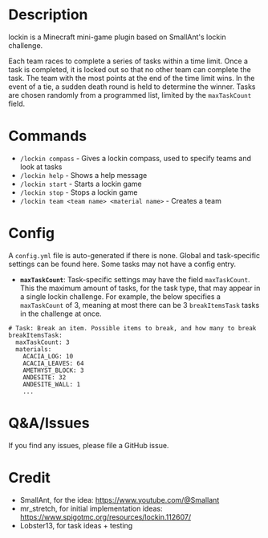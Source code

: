 # Description
lockin is a Minecraft mini-game plugin based on SmallAnt's lockin challenge.

Each team races to complete a series of tasks within a time limit. Once a task is completed, it is locked out so that no other team can complete the task. The team with the most points at the end of the time limit wins. In the event of a tie, a sudden death round is held to determine the winner. Tasks are chosen randomly from a programmed list, limited by the `maxTaskCount` field.

# Commands
- `/lockin compass` - Gives a lockin compass, used to specify teams and look at tasks
- `/lockin help` - Shows a help message
- `/lockin start` - Starts a lockin game
- `/lockin stop` - Stops a lockin game
- `/lockin team <team name> <material name>` - Creates a team

# Config
A `config.yml` file is auto-generated if there is none. Global and task-specific settings can be found here.  Some tasks may not have a config entry.

- **`maxTaskCount`**:
Task-specific settings may have the field `maxTaskCount`. This the maximum amount of tasks, for the task type, that may appear in a single lockin challenge. For example, the below specifies a `maxTaskCount` of 3, meaning at most there can be 3 `breakItemsTask` tasks in the challenge at once.
```
# Task: Break an item. Possible items to break, and how many to break
breakItemsTask:
  maxTaskCount: 3
  materials:
    ACACIA_LOG: 10
    ACACIA_LEAVES: 64
    AMETHYST_BLOCK: 3
    ANDESITE: 32
    ANDESITE_WALL: 1
    ...
```

# Q&A/Issues
If you find any issues, please file a GitHub issue.

# Credit
- SmallAnt, for the idea: https://www.youtube.com/@Smallant
- mr_stretch, for initial implementation ideas: https://www.spigotmc.org/resources/lockin.112607/
- Lobster13, for task ideas + testing
